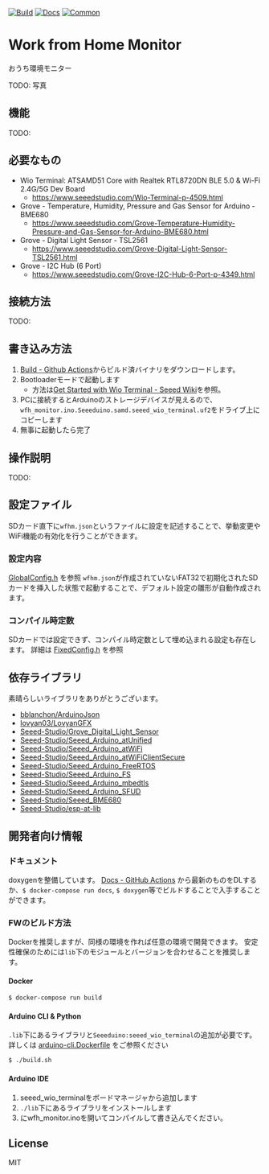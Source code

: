 [![Build](https://github.com/kamiyaowl/wfh_monitor/workflows/Build/badge.svg)](https://github.com/kamiyaowl/wfh_monitor/actions?query=workflow%3ABuild)
[![Docs](https://github.com/kamiyaowl/wfh_monitor/workflows/Docs/badge.svg)](https://github.com/kamiyaowl/wfh_monitor/actions?query=workflow%3ADocs)
[![Common](https://github.com/kamiyaowl/wfh_monitor/workflows/Common/badge.svg)](https://github.com/kamiyaowl/wfh_monitor/actions?query=workflow%3ACommon)

# Work from Home Monitor

おうち環境モニター


TODO: 写真

## 機能

TODO:

## 必要なもの

* Wio Terminal: ATSAMD51 Core with Realtek RTL8720DN BLE 5.0 & Wi-Fi 2.4G/5G Dev Board
    * https://www.seeedstudio.com/Wio-Terminal-p-4509.html
* Grove - Temperature, Humidity, Pressure and Gas Sensor for Arduino - BME680
    * https://www.seeedstudio.com/Grove-Temperature-Humidity-Pressure-and-Gas-Sensor-for-Arduino-BME680.html
* Grove - Digital Light Sensor - TSL2561
    * https://www.seeedstudio.com/Grove-Digital-Light-Sensor-TSL2561.html
* Grove - I2C Hub (6 Port)
    * https://www.seeedstudio.com/Grove-I2C-Hub-6-Port-p-4349.html

## 接続方法

TODO:

## 書き込み方法


1. [Build - Github Actions](https://github.com/kamiyaowl/wfh_monitor/actions?query=workflow%3ABuild)からビルド済バイナリをダウンロードします。
2. Bootloaderモードで起動します
    * 方法は[Get Started with Wio Terminal - Seeed Wiki](https://wiki.seeedstudio.com/Wio-Terminal-Getting-Started/#getting-started)を参照。
3. PCに接続するとArduinoのストレージデバイスが見えるので、`wfh_monitor.ino.Seeeduino.samd.seeed_wio_terminal.uf2`をドライブ上にコピーします
4. 無事に起動したら完了

## 操作説明

TODO:

## 設定ファイル

SDカード直下に`wfhm.json`というファイルに設定を記述することで、挙動変更やWiFi機能の有効化を行うことができます。

### 設定内容

[GlobalConfig.h](https://github.com/kamiyaowl/wfh_monitor/blob/master/src/GlobalConfig.h) を参照
`wfhm.json`が作成されていないFAT32で初期化されたSDカードを挿入した状態で起動することで、デフォルト設定の雛形が自動作成されます。


### コンパイル時定数

SDカードでは設定できず、コンパイル時定数として埋め込まれる設定も存在します。
詳細は [FixedConfig.h](https://github.com/kamiyaowl/wfh_monitor/blob/master/src/FixedConfig.h) を参照

## 依存ライブラリ

素晴らしいライブラリをありがとうございます。

* [bblanchon/ArduinoJson](https://github.com/bblanchon/ArduinoJson)
* [lovyan03/LovyanGFX](https://github.com/lovyan03/LovyanGFX)
* [Seeed-Studio/Grove_Digital_Light_Sensor](https://github.com/Seeed-Studio/Grove_Digital_Light_Sensor)
* [Seeed-Studio/Seeed_Arduino_atUnified](https://github.com/Seeed-Studio/Seeed_Arduino_atUnified)
* [Seeed-Studio/Seeed_Arduino_atWiFi](https://github.com/Seeed-Studio/Seeed_Arduino_atWiFi)
* [Seeed-Studio/Seeed_Arduino_atWiFiClientSecure](https://github.com/Seeed-Studio/Seeed_Arduino_atWiFiClientSecure)
* [Seeed-Studio/Seeed_Arduino_FreeRTOS](https://github.com/Seeed-Studio/Seeed_Arduino_FreeRTOS)
* [Seeed-Studio/Seeed_Arduino_FS](https://github.com/Seeed-Studio/Seeed_Arduino_FS)
* [Seeed-Studio/Seeed_Arduino_mbedtls](https://github.com/Seeed-Studio/Seeed_Arduino_mbedtls)
* [Seeed-Studio/Seeed_Arduino_SFUD](https://github.com/Seeed-Studio/Seeed_Arduino_SFUD)
* [Seeed-Studio/Seeed_BME680](https://github.com/Seeed-Studio/Seeed_BME680)
* [Seeed-Studio/esp-at-lib](https://github.com/Seeed-Studio/esp-at-lib)

## 開発者向け情報

### ドキュメント

doxygenを整備しています。 [Docs - GitHub Actions](https://github.com/kamiyaowl/wfh_monitor/actions?query=workflow%3ADocs) から最新のものをDLするか、`$ docker-compose run docs`, `$ doxygen`等でビルドすることで入手することができます。

### FWのビルド方法

Dockerを推奨しますが、同様の環境を作れば任意の環境で開発できます。
安定性確保のためには`lib`下のモジュールとバージョンを合わせることを推奨します。

#### Docker

```sh
$ docker-compose run build
```

#### Arduino CLI & Python

`.lib`下にあるライブラリと`Seeeduino:seeed_wio_terminal`の追加が必要です。
詳しくは [arduino-cli.Dockerfile](https://github.com/kamiyaowl/wfh_monitor/blob/master/arduino-cli.Dockerfile) をご参照ください

```sh
$ ./build.sh
```

#### Arduino IDE

1. seeed_wio_terminalをボードマネージャから追加します
2. `./lib`下にあるライブラリをインストールします
3. にwfh_monitor.inoを開いてコンパイルして書き込んでください。

## License

MIT
